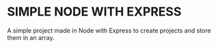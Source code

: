 # SIMPLE NODE WITH EXPRESS

A simple project made in Node with Express to create projects and store them in an array.
